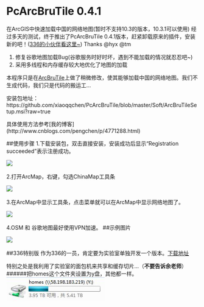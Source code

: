 # PcArcBruTile 0.4.1
在ArcGIS中快速加载中国的网络地图(暂时不支持10.3的版本，10.3.1可以使用)
经过多天的测试，终于推出了PcArcBruTile 0.4.1版本，赶紧卸载原来的插件，安装新的吧！([336的小伙伴看这里~](#336特别版)) Thanks @hyx @tm

1. 修复谷歌地图加载Bug(谷歌服务时好时坏，遇到不能加载的情况就忍忍吧~)
2. 采用多线程和内存缓存较大地优化了地图的加载

本程序只是在[ArcBruTile](https://arcbrutile.codeplex.com/)上做了稍微修改，使其能够加载中国的网络地图。我们不生成代码，我们只是代码的搬运工...
<p>安装包地址：https://github.com/xiaoqqchen/PcArcBruTile/blob/master/Soft/ArcBruTileSetup.msi?raw=true</p>
具体使用方法参考[我的博客](http://www.cnblogs.com/pengchen/p/4771288.html)

##使用步骤
1.下载安装包，双击直接安装，安装成功后显示“Registration succeeded”表示注册成功。

<img src="http://images2015.cnblogs.com/blog/364847/201508/364847-20150831140032653-1216018214.png"/>

2.打开ArcMap，右键，勾选ChinaMap工具条

<img src="http://images2015.cnblogs.com/blog/364847/201508/364847-20150831140033185-243190152.png"/>

3.在ArcMap中显示工具条，点击菜单就可以在ArcMap中显示网络地图了。

<img src="http://images2015.cnblogs.com/blog/364847/201508/364847-20150831140034372-2081082899.png"/>

4.OSM 和 谷歌地图最好使用VPN加速。
##示例图片
<p><img src="https://github.com/xiaoqqchen/PcArcBruTile/blob/master/Soft/1.png"/></p>

##336特别版
作为336的一员，肯定要为实验室单独开发一个版本。[下载地址](https://github.com/xiaoqqchen/PcArcBruTile/raw/master/Soft/ArcBruTileSetup_336.msi)

特别之处是我利用了实验室的面包机来共享和缓存切片...（__不要告诉余老师__）
######把homes这个文件夹设置为y盘，其他都一样。
![图片](Soft/截图.jpg)


